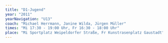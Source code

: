 ```yaml
---
title: "D1-Jugend"
year: "2011"
yearNavigation: "U13"
coach: "Michael Herrmann, Janine Wilda, Jürgen Müller"
times: "Mi 17:30 - 19:00 Uhr, Fr 16:30 - 18:00 Uhr"
place: "Mi Sportplatz Weipeldorfer Straße, Fr Kunstrasenplatz Gaustadt"
---
```

